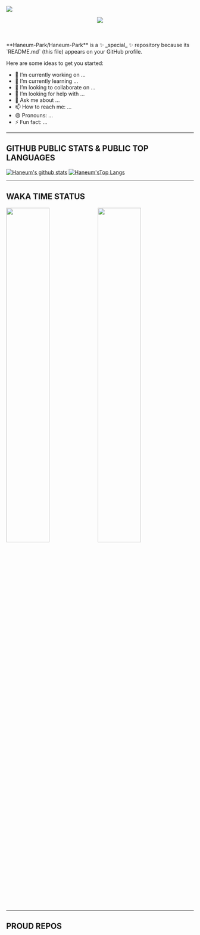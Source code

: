 <p dir="auto">
  <img src="https://hits.seeyoufarm.com/api/count/incr/badge.svg?url=https%3A%2F%2Fgithub.com%2FHaneum-Park%2F&count_bg=%2379C83D&title_bg=%23555555&icon=hashnode.svg&icon_color=%23E7E7E7&title=HIT%21&edge_flat=false" style="max-width: 100%;" />
</p>

<div align="center" style="margin-bottom: 1rem;">
  <img align src="https://github-profile-trophy.vercel.app/?username=Haneum-Park&theme=dark_lover&margin-w=15&margin-h=15&column=4" />
</div>

<br />
<br />
**Haneum-Park/Haneum-Park** is a ✨ _special_ ✨ repository because its `README.md` (this file) appears on your GitHub profile.

Here are some ideas to get you started:

- 🔭 I’m currently working on ...
- 🌱 I’m currently learning ...
- 👯 I’m looking to collaborate on ...
- 🤔 I’m looking for help with ...
- 💬 Ask me about ...
- 📫 How to reach me: ...
- 😄 Pronouns: ...
- ⚡ Fun fact: ...

---
## GITHUB PUBLIC STATS & PUBLIC TOP LANGUAGES

[![Haneum's github stats](https://github-readme-stats.vercel.app/api?username=Haneum-Park&locale=kr&show_icons=true&theme=dracula&include_all_commits=true&custom_title=Haneum-Park의%20Public%20Repo%20통계)](https://github.com/shellcodesniper)
[![Haneum'sTop Langs](https://github-readme-stats.vercel.app/api/top-langs/?username=Haneum-Park&theme=dracula&hide=html,css&layout=compact&langs_count=7&custom_title=Public%20Repo%20Most%20Used%20Lang)](https://github.com/shellcodesniper)

---
## WAKA TIME STATUS

<p float="left">
<img src="https://wakatime.com/share/@haneum_park/164ef903-7162-4a38-bc06-07cc8c7b4bad.svg" width="48%">
<img src="https://wakatime.com/share/@haneum_park/e17da0a6-d61c-479a-898a-57672fb2d7c1.svg" width="48%">
</p>

---

## PROUD REPOS
<!-- [![DOCKER 배포&관리툴](https://github-readme-stats.vercel.app/api/pin/?username=shellcodesniper&repo=Docker_HealthChecker&theme=dracula&show_owner=true)](https://github.com/shellcodesniper)
[![python AWS S3 ROTATE LOGGER](https://github-readme-stats.vercel.app/api/pin/?username=shellcodesniper&repo=aws_logging_handlers&theme=dracula&show_owner=true)](https://github.com/shellcodesniper)
-->

